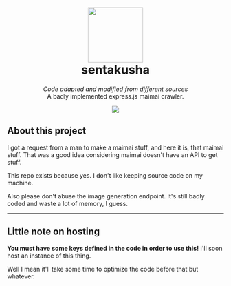 <h1 align="center"><img src='https://media.vgm.io/products/37/11473/11473-1655072914.png' width='128' height='128'><br>sentakusha</h1>
<p align="center"><em>Code adapted and modified from different sources</em><br>A badly implemented express.js maimai crawler.</p>
<p align="center">
  <a href="https://nodejs.org">
    <img src="https://img.shields.io/badge/-JavaScript-black.svg?style=for-the-badge&logo=javascript&colorB=black"/>
  </a>
</p>

## About this project

I got a request from a man to make a maimai stuff, and here it is, that maimai stuff. That was a good idea considering maimai doesn't have an API to get stuff.

This repo exists because yes. I don't like keeping source code on my machine.

Also please don't abuse the image generation endpoint. It's still badly coded and waste a lot of memory, I guess.

---
## Little note on hosting

**You must have some keys defined in the code in order to use this!** I'll soon host an instance of this thing.

Well I mean it'll take some time to optimize the code before that but whatever.